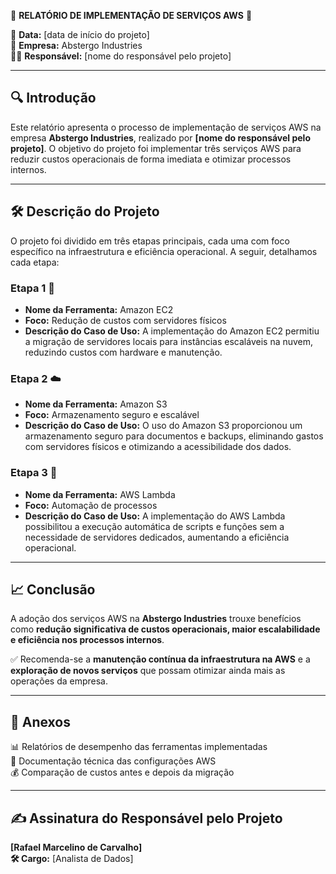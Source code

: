 🚀 **RELATÓRIO DE IMPLEMENTAÇÃO DE SERVIÇOS AWS** 🚀

📅 **Data:** [data de início do projeto]  
🏢 **Empresa:** Abstergo Industries  
👨‍💻 **Responsável:** [nome do responsável pelo projeto]  

---

## 🔍 **Introdução**
Este relatório apresenta o processo de implementação de serviços AWS na empresa **Abstergo Industries**, realizado por **[nome do responsável pelo projeto]**. O objetivo do projeto foi implementar três serviços AWS para reduzir custos operacionais de forma imediata e otimizar processos internos.

---

## 🛠️ **Descrição do Projeto**
O projeto foi dividido em três etapas principais, cada uma com foco específico na infraestrutura e eficiência operacional. A seguir, detalhamos cada etapa:

### **Etapa 1** 💾  
- **Nome da Ferramenta:** Amazon EC2  
- **Foco:** Redução de custos com servidores físicos  
- **Descrição do Caso de Uso:** A implementação do Amazon EC2 permitiu a migração de servidores locais para instâncias escaláveis na nuvem, reduzindo custos com hardware e manutenção.

### **Etapa 2** ☁️  
- **Nome da Ferramenta:** Amazon S3  
- **Foco:** Armazenamento seguro e escalável  
- **Descrição do Caso de Uso:** O uso do Amazon S3 proporcionou um armazenamento seguro para documentos e backups, eliminando gastos com servidores físicos e otimizando a acessibilidade dos dados.

### **Etapa 3** 🤖  
- **Nome da Ferramenta:** AWS Lambda  
- **Foco:** Automação de processos  
- **Descrição do Caso de Uso:** A implementação do AWS Lambda possibilitou a execução automática de scripts e funções sem a necessidade de servidores dedicados, aumentando a eficiência operacional.

---

## 📈 **Conclusão**
A adoção dos serviços AWS na **Abstergo Industries** trouxe benefícios como **redução significativa de custos operacionais, maior escalabilidade e eficiência nos processos internos**. 

✅ Recomenda-se a **manutenção contínua da infraestrutura na AWS** e a **exploração de novos serviços** que possam otimizar ainda mais as operações da empresa.

---

## 📎 **Anexos**
📊 Relatórios de desempenho das ferramentas implementadas  
📜 Documentação técnica das configurações AWS  
💰 Comparação de custos antes e depois da migração

---

## ✍️ **Assinatura do Responsável pelo Projeto**

**[Rafael Marcelino de Carvalho]**  
**🛠️ Cargo:** [Analista de Dados]

